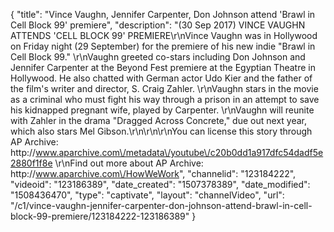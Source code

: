 {
    "title": "Vince Vaughn, Jennifer Carpenter, Don Johnson attend 'Brawl in Cell Block 99' premiere",
    "description": "(30 Sep 2017) VINCE VAUGHN ATTENDS 'CELL BLOCK 99' PREMIERE\r\nVince Vaughn was in Hollywood on Friday night (29 September) for the premiere of his new indie \"Brawl in Cell Block 99.\" \r\nVaughn greeted co-stars including Don Johnson and Jennifer Carpenter at the Beyond Fest premiere at the Egyptian Theatre in Hollywood. He also chatted with German actor Udo Kier and the father of the film's writer and director, S. Craig Zahler. \r\nVaughn stars in the movie as a criminal who must fight his way through a prison in an attempt to save his kidnapped pregnant wife, played by Carpenter. \r\nVaughn will reunite with Zahler in the drama \"Dragged Across Concrete,\" due out next year, which also stars Mel Gibson.\r\n\r\n\r\nYou can license this story through AP Archive: http:\/\/www.aparchive.com\/metadata\/youtube\/c20b0dd1a917dfc54dadf5e2880f1f8e \r\nFind out more about AP Archive: http:\/\/www.aparchive.com\/HowWeWork",
    "channelid": "123184222",
    "videoid": "123186389",
    "date_created": "1507378389",
    "date_modified": "1508436470",
    "type": "captivate",
    "layout": "channelVideo",
    "url": "\/c1\/vince-vaughn-jennifer-carpenter-don-johnson-attend-brawl-in-cell-block-99-premiere\/123184222-123186389"
}
